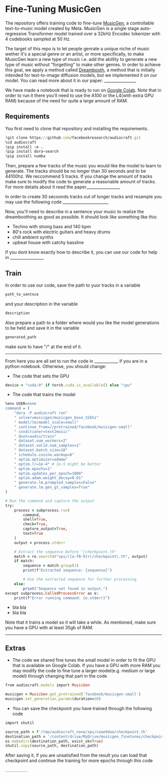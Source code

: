 # Fine-Tuning MusicGen
The repository offers training code to fine-tune [MusicGen](https://github.com/facebookresearch/audiocraft/blob/main/docs/MUSICGEN.md), a controllable text-to-music model created by Meta. MusicGen is a single stage auto-regressive Transformer model trained over a 32kHz Encodec tokenizer with 4 codebooks sampled at 50 Hz.

The target of this repo is to let people genrate a unique niche of music wether it's a special genre or an artist, or more specifically, to make MusicGen learn a new type of music i.e. add the abillity to generate a new type of music without "forgetting" to make other genres. In order to achieve this goal, we apply a method called [Dreambooth](https://arxiv.org/pdf/2208.12242), a method that is initially intended for text-to-image diffusion models, but we implemented it on our model. You can read more about it in our paper: ________________

We have made a notebook that is ready to run on [Google Colab](https://colab.research.google.com/drive/1ZkRV4hJoPn0aVzlsIFL73QCFiCgav999?usp=sharing). Note that in order to run it there you'll need to use the A100 or the L4(with extra GPU RAM) because of the need for quite a large amount of RAM.


## Requirements
You first need to clone that repository and installing the requirements.
``` ruby
!git clone https://github.com/facebookresearch/audiocraft.git
%cd audiocraft
!pip install -e .
!pip install dora-search
!pip install numba
```
Then, prepare a few tracks of the music you would like the model to learn to generate. The tracks should be no longer than 30 seconds and to be 44100hz. We reccommend 5 tracks. If you change the amount of tracks make sure to modify the code to generate a reasonable amount of tracks. For more details about it read the paper_________________

In order to create 30 secoonds tracks out of longer tracks and resample you may use the following code _______________________


Now, you'll need to describe in a sentence your music to realize the dreamboothing as good as possible. It should look like something like this:
- Techno with strong bass and 140 bpm
- 80's rock with electric guitars and heavy drums
- chill ambient synths
- upbeat house with catchy bassline

If you dont know exactly how to describe it, you can use our code for help in _________________

## Train
In order to use our code, save the path to yuor tracks in a variable 
``` ruby
path_to_sentnce
```
and your description in the variable
``` ruby
description
```
Also prepare a path to a folder where would you like the model generations to be held and save it in the variable 
``` ruby
generated_path
```
make sure to have "/" at the end of it.
__________
From here you are all set to run the code in ____________ if you are in a python notebook.
Otherwise, you should change:
- The code that sets the GPU
``` ruby
device = "cuda:0" if torch.cuda.is_available() else "cpu"
```
- The code that trains the model
``` ruby
%env USER=none
command = (
    "dora -P audiocraft run"
    " solver=musicgen/musicgen_base_32khz"
    " model/lm/model_scale=small"
    " continue_from=//pretrained/facebook/musicgen-small"
    " conditioner=text2music"
    " dset=audio/train"
    " dataset.num_workers=2"
    " dataset.valid.num_samples=1"
    " dataset.batch_size=10"
    " schedule.cosine.warmup=8"
    " optim.optimizer=adamw"
    " optim.lr=1e-4" # 1e-5 might be better
    " optim.epochs=1"
    " optim.updates_per_epoch=1000"
    " optim.adam.weight_decay=0.01"
    " generate.lm.prompted_samples=False"
    " generate.lm.gen_gt_samples=True"
)

# Run the command and capture the output
try:
    process = subprocess.run(
        command,
        shell=True,
        check=True,
        capture_output=True,
        text=True
    )
    output = process.stderr

    # Extract the sequence before "/checkpoint.th"
    match = re.search(r"xps/([a-f0-9]+)/checkpoint\.th", output)
    if match:
        sequence = match.group(1)
        print(f"Extracted sequence: {sequence}")

        # Use the extracted sequence for further processing
    else:
        print("Sequence not found in output.")
except subprocess.CalledProcessError as e:
    print(f"Error running command: {e.stderr}")
```
- bla bla
- bla bla

Note that it trains a model so it will take a while. As mentioned, make sure you have a GPU with at least 35gb of RAM.

_______________
## Extras
- The code we shared fine tunes the small model in order to fit the GPU that is available on Google Colab. If you have a GPU with more RAM you may modify the code to fine tune a larger model(e.g. medium or large model) through changing that part in the code
``` ruby
from audiocraft.models import MusicGen

musicgen = MusicGen.get_pretrained('facebook/musicgen-small')
musicgen.set_generation_params(duration=30)
```
- You can save the checkpoint you have trained through the following code
``` ruby
import shutil

source_path = f'/tmp/audiocraft_none/xps/ceae9dae/checkpoint.th'
destination_path = '/content/drive/MyDrive/musicgen_finetunes/checkpoints/new3'
os.makedirs(destination_path, exist_ok=True)
shutil.copy(source_path, destination_path)
```
After saving it, if you are unsatisfied from the result you can load that checkpoint and continue the training for more epochs through this code
``` ruby
__________
```


